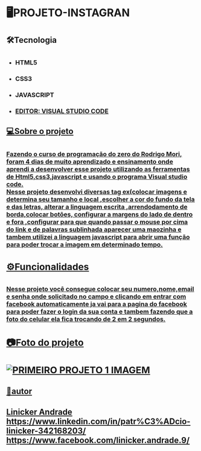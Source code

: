 # 🖥️PROJETO-INSTAGRAN
<div>
<h2>🛠️Tecnologia<h2>
  </div>
  
  * <h3>HTML5<h3>
  * <h3>CSS3<h3>
  * <h3>JAVASCRIPT<h3>
  * <h3><U>EDITOR<u/>: VISUAL STUDIO CODE<h3>
  <div>
  <h2>💻Sobre o projeto<h2>
    </div>
 <p><h3>Fazendo o curso de programação do zero do Rodrigo Mori, foram 4 dias de muito aprendizado e ensinamento onde aprendi a desenvolver esse projeto utilizando as ferramentas de Html5,css3,javascript e usando o programa Visual studio code.<br>Nesse projeto desenvolvi diversas tag ex(colocar imagens e determina seu tamanho e local ,escolher a cor do fundo da tela e das letras, alterar a linguagem escrita ,arrendodamento de borda,colocar botões, configurar a margens do lado de dentro e fora ,configurar para que quando passar o mouse por cima do link e de palavras sublinhada aparecer uma maozinha e tambem utilizei a linguagem javascript para abrir uma função para poder trocar a imagem em determinado tempo.<h3></p>
    <div>
      <h2>⚙️Funcionalidades<h2>
        </div>
        <h3>Nesse projeto você consegue colocar seu numero,nome,email e senha onde solicitado no campo e clicando em entrar com facebook automaticamente ja vai para a pagina do facebook para poder fazer o login da sua conta e tambem fazendo que a  foto do celular ela fica trocando de 2 em 2 segundos.<H3>
          <div>
            <h2>📷Foto do projeto<h2>
 
![PRIMEIRO PROJETO 1 IMAGEM](https://user-images.githubusercontent.com/112634555/190028552-6c4b5863-b3de-4bc6-b228-1c62b3522151.png)
              </div>
              <h2>🦸autor<h2>
                __Linicker Andrade__<Br>
                https://www.linkedin.com/in/patr%C3%ADcio-linicker-342168203/
    https://www.facebook.com/linicker.andrade.9/ <a/>
